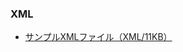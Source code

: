 ### XML

* [サンプルXMLファイル（XML/11KB）](https://www.nta.go.jp/taxes/shiraberu/kokusai/crs/xml/xml_sample_r02.xml)

